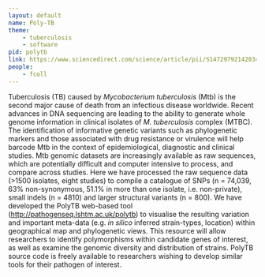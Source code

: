 ```yaml
---
layout: default
name: Poly-TB
theme: 
    - tuberculosis
    - software
pid: polytb
link: https://www.sciencedirect.com/science/article/pii/S1472979214203428
people:
    - fcoll
---
```


Tuberculosis (TB) caused by <i>Mycobacterium tuberculosis</i> (Mtb) is the second major cause of death from an infectious disease worldwide. Recent advances in DNA sequencing are leading to the ability to generate whole genome information in clinical isolates of <i>M. tuberculosis</i> complex (MTBC). The identification of informative genetic variants such as phylogenetic markers and those associated with drug resistance or virulence will help barcode Mtb in the context of epidemiological, diagnostic and clinical studies. Mtb genomic datasets are increasingly available as raw sequences, which are potentially difficult and computer intensive to process, and compare across studies. Here we have processed the raw sequence data (>1500 isolates, eight studies) to compile a catalogue of SNPs (n = 74,039, 63% non-synonymous, 51.1% in more than one isolate, i.e. non-private), small indels (n = 4810) and larger structural variants (n = 800). We have developed the PolyTB web-based tool (http://pathogenseq.lshtm.ac.uk/polytb) to visualise the resulting variation and important meta-data (e.g. <i>in silico</i> inferred strain-types, location) within geographical map and phylogenetic views. This resource will allow researchers to identify polymorphisms within candidate genes of interest, as well as examine the genomic diversity and distribution of strains. PolyTB source code is freely available to researchers wishing to develop similar tools for their pathogen of interest.